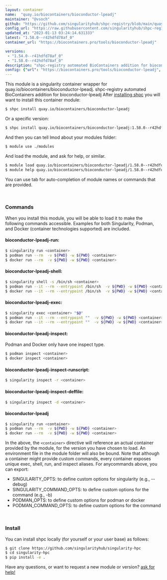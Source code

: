 ```yaml
---
layout: container
name:  "quay.io/biocontainers/bioconductor-lpeadj"
maintainer: "@vsoch"
github: "https://github.com/singularityhub/shpc-registry/blob/main/quay.io/biocontainers/bioconductor-lpeadj/container.yaml"
config_url: "https://raw.githubusercontent.com/singularityhub/shpc-registry/main/quay.io/biocontainers/bioconductor-lpeadj/container.yaml"
updated_at: "2023-01-13 03:24:14.631333"
latest: "1.58.0--r42hdfd78af_0"
container_url: "https://biocontainers.pro/tools/bioconductor-lpeadj"

versions:
 - "1.54.0--r41hdfd78af_0"
 - "1.58.0--r42hdfd78af_0"
description: "shpc-registry automated BioContainers addition for bioconductor-lpeadj"
config: {"url": "https://biocontainers.pro/tools/bioconductor-lpeadj", "maintainer": "@vsoch", "description": "shpc-registry automated BioContainers addition for bioconductor-lpeadj", "latest": {"1.58.0--r42hdfd78af_0": "sha256:a941f3207a4fd3cf5ea668493d3e510e4a3a36c8824ccb7704047a084949cb88"}, "tags": {"1.54.0--r41hdfd78af_0": "sha256:efb16b242790f5593493a6f5a857d1b2ed1c5f2284f72dcc372dd6a63a1a7477", "1.58.0--r42hdfd78af_0": "sha256:a941f3207a4fd3cf5ea668493d3e510e4a3a36c8824ccb7704047a084949cb88"}, "docker": "quay.io/biocontainers/bioconductor-lpeadj"}
---
```


This module is a singularity container wrapper for quay.io/biocontainers/bioconductor-lpeadj.
shpc-registry automated BioContainers addition for bioconductor-lpeadj
After [installing shpc](#install) you will want to install this container module:


```bash
$ shpc install quay.io/biocontainers/bioconductor-lpeadj
```

Or a specific version:

```bash
$ shpc install quay.io/biocontainers/bioconductor-lpeadj:1.58.0--r42hdfd78af_0
```

And then you can tell lmod about your modules folder:

```bash
$ module use ./modules
```

And load the module, and ask for help, or similar.

```bash
$ module load quay.io/biocontainers/bioconductor-lpeadj/1.58.0--r42hdfd78af_0
$ module help quay.io/biocontainers/bioconductor-lpeadj/1.58.0--r42hdfd78af_0
```

You can use tab for auto-completion of module names or commands that are provided.

<br>

### Commands

When you install this module, you will be able to load it to make the following commands accessible.
Examples for both Singularity, Podman, and Docker (container technologies supported) are included.

#### bioconductor-lpeadj-run:

```bash
$ singularity run <container>
$ podman run --rm  -v ${PWD} -w ${PWD} <container>
$ docker run --rm  -v ${PWD} -w ${PWD} <container>
```

#### bioconductor-lpeadj-shell:

```bash
$ singularity shell -s /bin/sh <container>
$ podman run --it --rm --entrypoint /bin/sh  -v ${PWD} -w ${PWD} <container>
$ docker run --it --rm --entrypoint /bin/sh  -v ${PWD} -w ${PWD} <container>
```

#### bioconductor-lpeadj-exec:

```bash
$ singularity exec <container> "$@"
$ podman run --it --rm --entrypoint ""  -v ${PWD} -w ${PWD} <container> "$@"
$ docker run --it --rm --entrypoint ""  -v ${PWD} -w ${PWD} <container> "$@"
```

#### bioconductor-lpeadj-inspect:

Podman and Docker only have one inspect type.

```bash
$ podman inspect <container>
$ docker inspect <container>
```

#### bioconductor-lpeadj-inspect-runscript:

```bash
$ singularity inspect -r <container>
```

#### bioconductor-lpeadj-inspect-deffile:

```bash
$ singularity inspect -d <container>
```



#### bioconductor-lpeadj

```bash
$ singularity run <container>
$ podman run --rm  -v ${PWD} -w ${PWD} <container>
$ docker run --rm  -v ${PWD} -w ${PWD} <container>
```


In the above, the `<container>` directive will reference an actual container provided
by the module, for the version you have chosen to load. An environment file in the
module folder will also be bound. Note that although a container
might provide custom commands, every container exposes unique exec, shell, run, and
inspect aliases. For anycommands above, you can export:

 - SINGULARITY_OPTS: to define custom options for singularity (e.g., --debug)
 - SINGULARITY_COMMAND_OPTS: to define custom options for the command (e.g., -b)
 - PODMAN_OPTS: to define custom options for podman or docker
 - PODMAN_COMMAND_OPTS: to define custom options for the command

<br>

### Install

You can install shpc locally (for yourself or your user base) as follows:

```bash
$ git clone https://github.com/singularityhub/singularity-hpc
$ cd singularity-hpc
$ pip install -e .
```

Have any questions, or want to request a new module or version? [ask for help!](https://github.com/singularityhub/singularity-hpc/issues)
